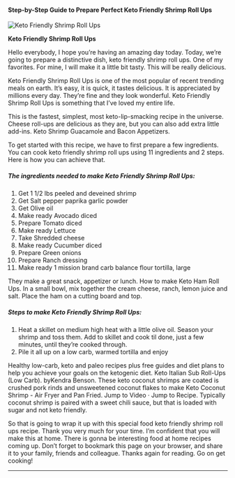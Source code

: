            

#### Step-by-Step Guide to Prepare Perfect Keto Friendly Shrimp Roll Ups

![Keto Friendly Shrimp Roll Ups](https://img-global.cpcdn.com/recipes/a73ada32d355d0b6/751x532cq70/keto-friendly-shrimp-roll-ups-recipe-main-photo.jpg)

**Keto Friendly Shrimp Roll Ups**

Hello everybody, I hope you’re having an amazing day today. Today, we’re going to prepare a distinctive dish, keto friendly shrimp roll ups. One of my favorites. For mine, I will make it a little bit tasty. This will be really delicious.

Keto Friendly Shrimp Roll Ups is one of the most popular of recent trending meals on earth. It’s easy, it is quick, it tastes delicious. It is appreciated by millions every day. They’re fine and they look wonderful. Keto Friendly Shrimp Roll Ups is something that I’ve loved my entire life.

This is the fastest, simplest, most keto-lip-smacking recipe in the universe. Cheese roll-ups are delicious as they are, but you can also add extra little add-ins. Keto Shrimp Guacamole and Bacon Appetizers.

To get started with this recipe, we have to first prepare a few ingredients. You can cook keto friendly shrimp roll ups using 11 ingredients and 2 steps. Here is how you can achieve that.

##### The ingredients needed to make Keto Friendly Shrimp Roll Ups:

1.  Get 1 1/2 lbs peeled and deveined shrimp
2.  Get Salt pepper paprika garlic powder
3.  Get Olive oil
4.  Make ready Avocado diced
5.  Prepare Tomato diced
6.  Make ready Lettuce
7.  Take Shredded cheese
8.  Make ready Cucumber diced
9.  Prepare Green onions
10.  Prepare Ranch dressing
11.  Make ready 1 mission brand carb balance flour tortilla, large

They make a great snack, appetizer or lunch. How to make Keto Ham Roll Ups. In a small bowl, mix together the cream cheese, ranch, lemon juice and salt. Place the ham on a cutting board and top.

##### Steps to make Keto Friendly Shrimp Roll Ups:

1.  Heat a skillet on medium high heat with a little olive oil. Season your shrimp and toss them. Add to skillet and cook til done, just a few minutes, until they’re cooked through.
2.  Pile it all up on a low carb, warmed tortilla and enjoy

Healthy low-carb, keto and paleo recipes plus free guides and diet plans to help you achieve your goals on the ketogenic diet. Keto Italian Sub Roll-Ups (Low Carb). byKendra Benson. These keto coconut shrimps are coated is crushed pork rinds and unsweetened coconut flakes to make Keto Coconut Shrimp - Air Fryer and Pan Fried. Jump to Video · Jump to Recipe. Typically coconut shrimp is paired with a sweet chili sauce, but that is loaded with sugar and not keto friendly.

So that is going to wrap it up with this special food keto friendly shrimp roll ups recipe. Thank you very much for your time. I’m confident that you will make this at home. There is gonna be interesting food at home recipes coming up. Don’t forget to bookmark this page on your browser, and share it to your family, friends and colleague. Thanks again for reading. Go on get cooking!

* * *